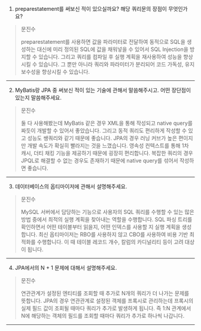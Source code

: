 1. preparestatement를 써보신 적이 있으실까요? 해당 쿼리문의 장점이 무엇인가요?

> 문진수
>
> preparestatement를 사용하면 값을 파라미터로 전달하여 동적으로 SQL을 생성하는 대신에 미리 정의된 SQL에 값을 채워넣을 수 있어서 SQL Injection을 방지할 수 있습니다. 그리고 쿼리를 컴파일 후 실행 계획을 재사용하여 성능을 향상시킬 수 있습니다. 그 뿐만 아니라 쿼리와 파라미터가 분리되어 코드 가독성, 유지보수성을 향상시킬 수 있습니다.

---
2. MyBatis랑 JPA 중 써보신 적이 있는 기술에 관해서 말씀해주시고. 어떤 장단점이 있는지 말씀해주세요.

> 문진수
>
> 둘 다 사용해봤는데 MyBatis 같은 경우 XML을 통해 작성되고 native query를 짜듯이 개발할 수 있어서 좋았습니다. 그리고 동적 쿼리도 편리하게 작성할 수 있고 성능도 쌩쿼리와 같기 때문에 좋습니다. JPA의 경우 러닝 커브가 높은 편이지만 개발 속도가 확실히 빨라지는 것을 느꼈습니다. 영속성 컨텍스트를 통해 1차 캐시, 더티 채킹 기능을 제공하기 때문에 굉장히 편리합니다. 복잡한 쿼리의 경우 JPQL로 해결할 수 없는 경우도 존재하기 때문에 native query를 섞어서 작성하면 좋습니다.

---
3. 데이터베이스의 옵티마이저에 관해서 설명해주세요.

> 문진수
>
> MySQL 서버에서 담당하는 기능으로 사용자의 SQL 쿼리를 수행할 수 있는 많은 방법 중에서 최적의 실행 계획을 찾아내는 역할을 수행합니다. SQL 파싱 트리를 확인하면서 어떤 테이블부터 읽을지, 어떤 인덱스를 사용할 지 실행 계획을 생성합니다. 최신 옵티마이저는 RBO를 사용하지 않고 CBO를 사용하여 비용 기반 최적화를 수행합니다. 이 때 테이블 레코드 개수, 칼럼의 카디널리티 등이 고려 대상이 됩니다.

---
4. JPA에서의 N + 1 문제에 대해서 설명해주세요.

> 문진수
>
> 연관관계가 설정된 엔티티를 조회할 때 추가로 N개의 쿼리가 더 나가는 문제를 뜻합니다. JPA의 경우 연관관계로 설정된 객체를 프록시로 관리하는데 프록시의 실제 필드 값이 조회될 때마다 쿼리가 추가로 발생하게 됩니다. 즉 1:N 관계에서 N에 해당하는 객체의 필드를 조회할 때마다 쿼리가 추가로 하나씩 나갑니다.

---